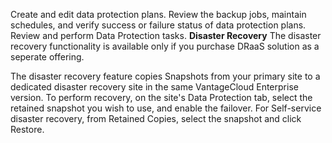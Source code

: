 Create and edit data protection plans. Review the backup jobs, maintain schedules, and verify success or failure status of data protection plans. Review and perform Data Protection tasks.
**Disaster Recovery**
The disaster recovery functionality is available only if you purchase DRaaS solution as a seperate offering.

The disaster recovery feature copies Snapshots from your primary site to a dedicated disaster recovery site in the same VantageCloud Enterprise version. 
To perform recovery, on the site's Data Protection tab, select the retained snapshot you wish to use, and enable the failover.
For Self-service disaster recovery, from Retained Copies, select the snapshot and click Restore.


